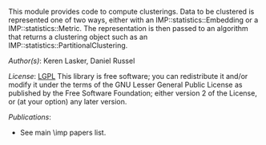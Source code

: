 This module provides code to compute clusterings. Data to be clustered
is represented one of two ways, either with an
IMP::statistics::Embedding or a IMP::statistics::Metric. The
representation is then passed to an algorithm that returns a
clustering object such as an IMP::statistics::PartitionalClustering.

_Author(s)_: Keren Lasker, Daniel Russel

_License_: [LGPL](http://www.gnu.org/licenses/old-licenses/lgpl-2.1.html)
This library is free software; you can redistribute it and/or
modify it under the terms of the GNU Lesser General Public
License as published by the Free Software Foundation; either
version 2 of the License, or (at your option) any later version.

_Publications_:
 - See main \imp papers list.
